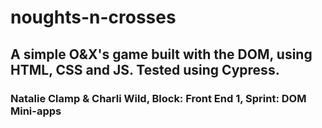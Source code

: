 # noughts-n-crosses

## A simple O&X's game built with the DOM, using HTML, CSS and JS. Tested using Cypress.

### Natalie Clamp & Charli Wild, Block: Front End 1, Sprint: DOM Mini-apps
